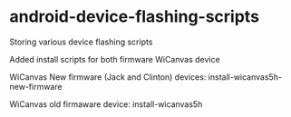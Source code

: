 # android-device-flashing-scripts
Storing various device flashing scripts

Added install scripts for both firmware WiCanvas device

WiCanvas New firmware (Jack and Clinton) devices: install-wicanvas5h-new-firmware 

WiCanvas old firmaware device: install-wicanvas5h
